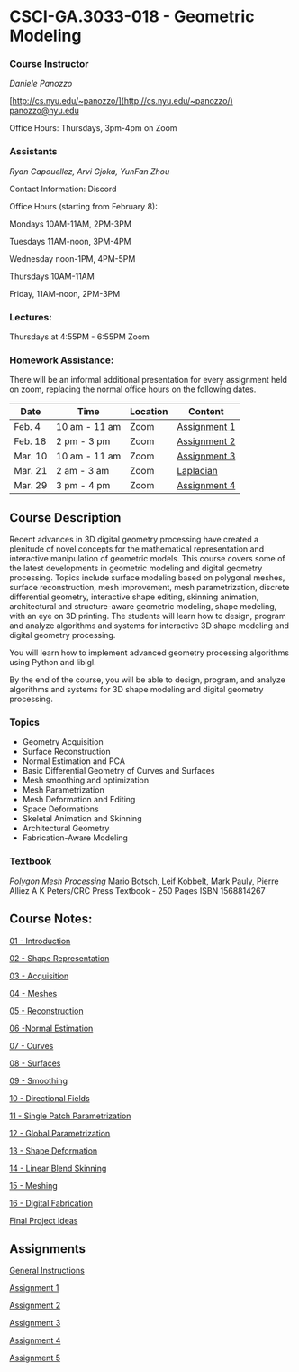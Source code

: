 # CSCI-GA.3033-018 - Geometric Modeling

### Course Instructor
*Daniele Panozzo*

[http://cs.nyu.edu/~panozzo/](http://cs.nyu.edu/~panozzo/)
[panozzo@nyu.edu](mailto:panozzo@nyu.edu)

Office Hours: Thursdays, 3pm-4pm on Zoom

### Assistants

*Ryan Capouellez, Arvi Gjoka, YunFan Zhou*

Contact Information: Discord

Office Hours (starting from February 8):

Mondays 10AM-11AM, 2PM-3PM 

Tuesdays 11AM-noon, 3PM-4PM 

Wednesday noon-1PM, 4PM-5PM 

Thursdays 10AM-11AM 

Friday, 11AM-noon, 2PM-3PM
 
### Lectures:
Thursdays at 4:55PM - 6:55PM Zoom

### Homework Assistance:
There will be an informal additional presentation for every assignment held on zoom, replacing the normal office hours on the following dates.

| Date    	| Time        	| Location 	| Content      	| 
|---------	|-------------	|----------	|--------------	| 
| Feb.  4 	| 10 am - 11 am 	| Zoom     	| [Assignment 1](https://www.icloud.com/keynote/0wn-1ht1UBE9CngZMZXo6KuzQ#51_-_Assignment_1) 	| 
| Feb. 18 	| 2 pm - 3 pm  	| Zoom     	| [Assignment 2](https://www.icloud.com/keynote/0gd-pCW6PTlUZ_R7i4r5fGBIA#52_-_Assignment_2) 	| 
| Mar. 10   	| 10 am - 11 am  | Zoom     	| [Assignment 3](https://www.icloud.com/keynote/05ylOXzeoby-YdGWXVsyfG_7g#53_-_Assignment_3) 	| 
| Mar. 21  	| 2 am - 3 am  | Zoom     	| [Laplacian](https://www.icloud.com/keynote/0cxngM8nUSjJUKau3utjlJYYw#55_-_Cotangent_Laplacian) 	| 
| Mar. 29   | 3 pm - 4 pm   | Zoom     	| [Assignment 4](https://www.icloud.com/keynote/07GdsuR4kfuF0G7JzvzdTjpDw#54_-_Assignment_4) 	| 
<!--
| Apr. 5   	| 9 am - 10 am  | Zoom     	| [Assignment 5](https://www.icloud.com/keynote/0z3JCvAeYThfz9_-JD2i3awhA#57_-_Assignment_5) | 
 -->
## Course Description

Recent advances in 3D digital geometry processing have created a plenitude of novel concepts for the mathematical representation and interactive manipulation of geometric models. This course covers some of the latest developments in geometric modeling and digital geometry processing. Topics include surface modeling based on polygonal meshes, surface reconstruction, mesh improvement, mesh parametrization, discrete differential geometry, interactive shape editing, skinning animation, architectural and structure-aware geometric modeling, shape modeling, with an eye on 3D printing. The students will learn how to design, program and analyze algorithms and systems for interactive 3D shape modeling and digital geometry processing.

You will learn how to implement advanced geometry processing algorithms using Python and libigl.

By the end of the course, you will be able to design, program, and analyze algorithms and systems for 3D shape modeling and digital geometry processing.

### Topics

* Geometry Acquisition
* Surface Reconstruction
* Normal Estimation and PCA
* Basic Differential Geometry of Curves and Surfaces
* Mesh smoothing and optimization
* Mesh Parametrization
* Mesh Deformation and Editing
* Space Deformations
* Skeletal Animation and Skinning
* Architectural Geometry
* Fabrication-Aware Modeling

### Textbook
*Polygon Mesh Processing*
Mario Botsch, Leif Kobbelt, Mark Pauly, Pierre Alliez
A K Peters/CRC Press
Textbook - 250 Pages
ISBN 1568814267

## Course Notes:

[01 - Introduction](https://www.icloud.com/keynote/0iao1WrFWOP7wGOBbSl0KHmtg#01_-_Introduction)

[02 - Shape Representation](https://www.icloud.com/keynote/0_1It3KhEbnhGr7W6sqM-HN-w#02_-_Shape_Representation)

[03 - Acquisition](https://www.icloud.com/keynote/0OZt48d29xnKi2QmKYcxtkZyg#03_-_Acquisition)

[04 - Meshes](https://www.icloud.com/keynote/0JmlKg2IeArA9495lKJWsZx-Q#04_-_Meshes)

[05 - Reconstruction](https://www.icloud.com/keynote/0dytfkT2Uy5z1vRK7wuoxeRFQ#05_-_Reconstruction)

[06 -Normal Estimation](https://www.icloud.com/keynote/0MZT9xxzCdImuhzwtGCw0sVwA#06_-_Normal_Estimation)

[07 - Curves](https://www.icloud.com/keynote/0P8aqJTe9SQrtro9WdbFGGFsA#07_-_Curves)

[08 - Surfaces](https://www.icloud.com/keynote/04OmHitgtMUT80o1wewv91okw#08_-_Surfaces)

[09 - Smoothing](https://www.icloud.com/keynote/0dQTZx7fS1J65RpEySD_QTcgQ#09_-_Smoothing)

[10 - Directional Fields](https://www.icloud.com/keynote/0PsMbCAZoaQHxUojsBcab4DoA#10_-_Directional_Fields)

[11 - Single Patch Parametrization](https://www.icloud.com/keynote/0Z35I9saTZtdtpJKo8KCAiSZQ#11_-_Single_Patch_Parametrization)

[12 - Global Parametrization](https://www.icloud.com/keynote/0g4pYmicITza1RBfZs1G2WOwg#12_-_Global_Parametrization)

[13 - Shape Deformation](https://www.icloud.com/keynote/07ry8Yd1U7R3eiC50_hD6JPmg#13_-_Shape_Deformation)

[14 - Linear Blend Skinning](https://www.icloud.com/keynote/0YKYxVH7VNfRn7L6GUhv4Bz-Q#14_-_Linear_Blend_Skinning)

[15 - Meshing](https://www.icloud.com/keynote/0JeLovy3PgKvU-fcB-b8RNe0Q#15_-_Meshing)

[16 - Digital Fabrication](https://www.icloud.com/keynote/01BI9V7MwjS8ESJySt-DJZUvQ#16_-_Digital_Fabrication)

[Final Project Ideas](https://www.icloud.com/keynote/0ZPYGB9tY9KnbFnX-L5pfhXxA#56_-_Project_Ideas)

## Assignments

[General Instructions](https://github.com/danielepanozzo/gp/blob/master/RULES.md)

[Assignment 1](https://github.com/danielepanozzo/gp/tree/master/Assignment_1)

[Assignment 2](https://github.com/danielepanozzo/gp/tree/master/Assignment_2)

[Assignment 3](https://github.com/danielepanozzo/gp/tree/master/Assignment_3)

[Assignment 4](https://github.com/danielepanozzo/gp/tree/master/Assignment_4)

[Assignment 5](https://github.com/danielepanozzo/gp/tree/master/Assignment_5)


